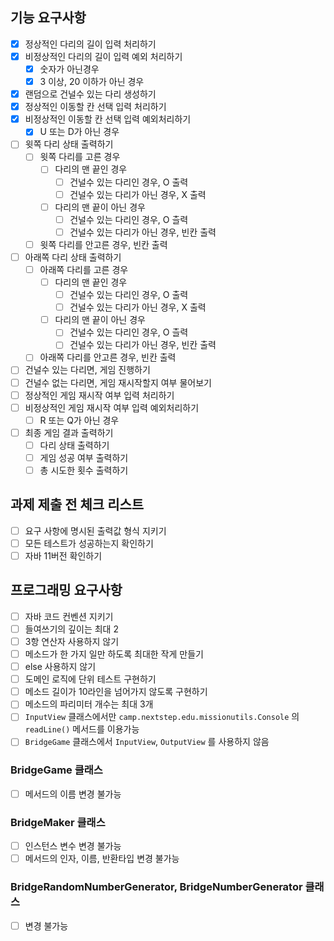 ## 기능 요구사항

- [x] 정상적인 다리의 길이 입력 처리하기
- [x] 비정상적인 다리의 길이 입력 예외 처리하기
    - [x] 숫자가 아닌경우
    - [x] 3 이상, 20 이하가 아닌 경우
- [x] 랜덤으로 건널수 있는 다리 생성하기
- [x] 정상적인 이동할 칸 선택 입력 처리하기
- [x] 비정상적인 이동할 칸 선택 입력 예외처리하기
    - [x] U 또는 D가 아닌 경우
- [ ] 윗쪽 다리 상태 출력하기
    - [ ] 윗쪽 다리를 고른 경우
        - [ ] 다리의 맨 끝인 경우
            - [ ] 건널수 있는 다리인 경우, O 출력
            - [ ] 건널수 있는 다리가 아닌 경우, X 출력
        - [ ] 다리의 맨 끝이 아닌 경우
            - [ ] 건널수 있는 다리인 경우, O 츨력
            - [ ] 건널수 있는 다리가 아닌 경우, 빈칸 출력
    - [ ] 윗쪽 다리를 안고른 경우, 빈칸 출력
- [ ] 아래쪽 다리 상태 출력하기
    - [ ] 아래쪽 다리를 고른 경우
        - [ ] 다리의 맨 끝인 경우
            - [ ] 건널수 있는 다리인 경우, O 출력
            - [ ] 건널수 있는 다리가 아닌 경우, X 출력
        - [ ] 다리의 맨 끝이 아닌 경우
            - [ ] 건널수 있는 다리인 경우, O 츨력
            - [ ] 건널수 있는 다리가 아닌 경우, 빈칸 출력
    - [ ] 아래쪽 다리를 안고른 경우, 빈칸 출력
- [ ] 건널수 있는 다리면, 게임 진행하기
- [ ] 건널수 없는 다리면, 게임 재시작할지 여부 물어보기
- [ ] 정상적인 게임 재시작 여부 입력 처리하기
- [ ] 비정상적인 게임 재시작 여부 입력 예외처리하기
    - [ ] R 또는 Q가 아닌 경우
- [ ] 최종 게임 결과 출력하기
    - [ ] 다리 상태 출력하기
    - [ ] 게임 성공 여부 출력하기
    - [ ] 총 시도한 횟수 출력하기

## 과제 제출 전 체크 리스트

- [ ] 요구 사항에 명시된 출력값 형식 지키기
- [ ] 모든 테스트가 성공하는지 확인하기
- [ ] 자바 11버전 확인하기

## 프로그래밍 요구사항

- [ ] 자바 코드 컨벤션 지키기
- [ ] 들여쓰기의 깊이는 최대 2
- [ ] 3항 연산자 사용하지 않기
- [ ] 메소드가 한 가지 일만 하도록 최대한 작게 만들기
- [ ] else 사용하지 않기
- [ ] 도메인 로직에 단위 테스트 구현하기
- [ ] 메소드 길이가 10라인을 넘어가지 않도록 구현하기
- [ ] 메소드의 파리미터 개수는 최대 3개
- [ ] `InputView` 클래스에서만 `camp.nextstep.edu.missionutils.Console` 의 `readLine()` 메서드를 이용가능
- [ ] `BridgeGame` 클래스에서 `InputView`, `OutputView` 를 사용하지 않음

### BridgeGame 클래스

- [ ] 메서드의 이름 변경 불가능

### BridgeMaker 클래스

- [ ] 인스턴스 변수 변경 불가능
- [ ] 메서드의 인자, 이름, 반환타입 변경 불가능

### BridgeRandomNumberGenerator, BridgeNumberGenerator 클래스

- [ ] 변경 불가능
